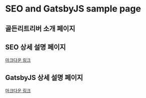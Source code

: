 # SEO and GatsbyJS sample page

## 골든리트리버 소개 페이지

## SEO 상세 설명 페이지
[마크다운 링크](/SEO.md)

## GatsbyJS 상세 설명 페이지
[마크다운 링크](/GatsbyJS.md)
